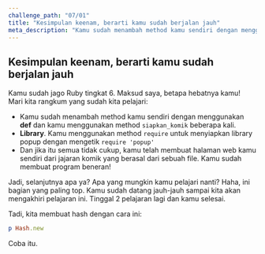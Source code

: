 ```yaml
---
challenge_path: "07/01"
title: "Kesimpulan keenam, berarti kamu sudah berjalan jauh"
meta_description: "Kamu sudah menambah method kamu sendiri dengan menggunakan def, menggunakan method require untuk menyiapkan library popup, dan membuat halaman web kamu sendiri dari jajaran komik yang berasal dari sebuah file."
---
```


## Kesimpulan keenam, berarti kamu sudah berjalan jauh

Kamu sudah jago Ruby tingkat 6. Maksud saya, betapa hebatnya kamu! Mari kita rangkum yang sudah kita pelajari:

- Kamu sudah menambah method kamu sendiri dengan menggunakan **def** dan kamu menggunakan method `siapkan_komik` beberapa kali.
- **Library**. Kamu menggunakan method `require` untuk menyiapkan library popup dengan mengetik `require 'popup'`
- Dan jika itu semua tidak cukup, kamu telah membuat halaman web kamu sendiri dari jajaran komik yang berasal dari sebuah file. Kamu sudah membuat program beneran!

Jadi, selanjutnya apa ya? Apa yang mungkin kamu pelajari nanti? Haha, ini bagian yang paling top. Kamu sudah datang jauh-jauh sampai kita akan mengakhiri pelajaran ini. Tinggal 2 pelajaran lagi dan kamu selesai.

Tadi, kita membuat hash dengan cara ini:

```ruby
p Hash.new
```

Coba itu.
